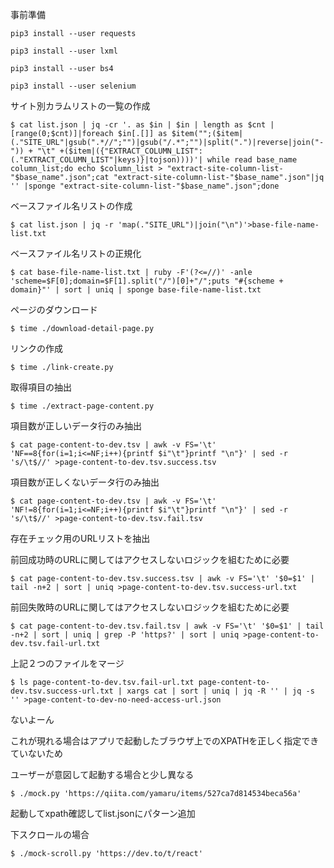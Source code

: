 事前準備

```
pip3 install --user requests

pip3 install --user lxml

pip3 install --user bs4

pip3 install --user selenium
```

サイト別カラムリストの一覧の作成

```
$ cat list.json | jq -cr '. as $in | $in | length as $cnt | [range(0;$cnt)]|foreach $in[.[]] as $item("";($item|(."SITE_URL"|gsub(".*//";"")|gsub("/.*";"")|split(".")|reverse|join("-")) + "\t" +($item|({"EXTRACT_COLUMN_LIST":(."EXTRACT_COLUMN_LIST"|keys)}|tojson))))'| while read base_name column_list;do echo $column_list > "extract-site-column-list-"$base_name".json";cat "extract-site-column-list-"$base_name".json"|jq '' |sponge "extract-site-column-list-"$base_name".json";done
```

ベースファイル名リストの作成

```
$ cat list.json | jq -r 'map(."SITE_URL")|join("\n")'>base-file-name-list.txt
```

ベースファイル名リストの正規化


```
$ cat base-file-name-list.txt | ruby -F'(?<=//)' -anle 'scheme=$F[0];domain=$F[1].split("/")[0]+"/";puts "#{scheme + domain}"' | sort | uniq | sponge base-file-name-list.txt
```


ページのダウンロード

```
$ time ./download-detail-page.py
```

リンクの作成

```
$ time ./link-create.py
```


取得項目の抽出
```
$ time ./extract-page-content.py
```

項目数が正しいデータ行のみ抽出

```
$ cat page-content-to-dev.tsv | awk -v FS='\t' 'NF==8{for(i=1;i<=NF;i++){printf $i"\t"}printf "\n"}' | sed -r 's/\t$//' >page-content-to-dev.tsv.success.tsv
```

項目数が正しくないデータ行のみ抽出

```
$ cat page-content-to-dev.tsv | awk -v FS='\t' 'NF!=8{for(i=1;i<=NF;i++){printf $i"\t"}printf "\n"}' | sed -r 's/\t$//' >page-content-to-dev.tsv.fail.tsv
```

存在チェック用のURLリストを抽出

前回成功時のURLに関してはアクセスしないロジックを組むために必要

```
$ cat page-content-to-dev.tsv.success.tsv | awk -v FS='\t' '$0=$1' | tail -n+2 | sort | uniq >page-content-to-dev.tsv.success-url.txt
```

前回失敗時のURLに関してはアクセスしないロジックを組むために必要


```
$ cat page-content-to-dev.tsv.fail.tsv | awk -v FS='\t' '$0=$1' | tail -n+2 | sort | uniq | grep -P 'https?' | sort | uniq >page-content-to-dev.tsv.fail-url.txt
```

上記２つのファイルをマージ


```
$ ls page-content-to-dev.tsv.fail-url.txt page-content-to-dev.tsv.success-url.txt | xargs cat | sort | uniq | jq -R '' | jq -s '' >page-content-to-dev-no-need-access-url.json
```

ないよーん

これが現れる場合はアプリで起動したブラウザ上でのXPATHを正しく指定できていないため

ユーザーが意図して起動する場合と少し異なる

```
$ ./mock.py 'https://qiita.com/yamaru/items/527ca7d814534beca56a'
```

起動してxpath確認してlist.jsonにパターン追加


下スクロールの場合

```
$ ./mock-scroll.py 'https://dev.to/t/react'
```
